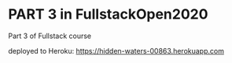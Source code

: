 # PART 3 in FullstackOpen2020
Part 3 of Fullstack course

deployed to Heroku:
https://hidden-waters-00863.herokuapp.com